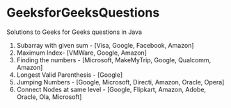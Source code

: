 # GeeksforGeeksQuestions
Solutions to Geeks for Geeks questions in Java

1. Subarray with given sum - [Visa, Google, Facebook, Amazon]
2. Maximum Index- [VMWare, Google, Amazon]
3. Finding the numbers - [Microsoft, MakeMyTrip, Google, Qualcomm, Amazon]
4. Longest Valid Parenthesis - [Google]
5. Jumping Numbers - [Google, Microsoft, Directi, Amazon, Oracle, Opera]
6. Connect Nodes at same level - [Google, Flipkart, Amazon, Adobe, Oracle, Ola, Microsoft]
